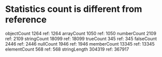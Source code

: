 # Statistics count is different from reference

objectCount        1264  ref:       1264
arrayCount         1050  ref:       1050
numberCount        2109  ref:       2109
stringCount       18099  ref:      18099
trueCount           345  ref:        345
falseCount         2446  ref:       2446
nullCount          1946  ref:       1946
memberCount       13345  ref:      13345
elementCount        568  ref:        568
stringLength     304319  ref:     367917
